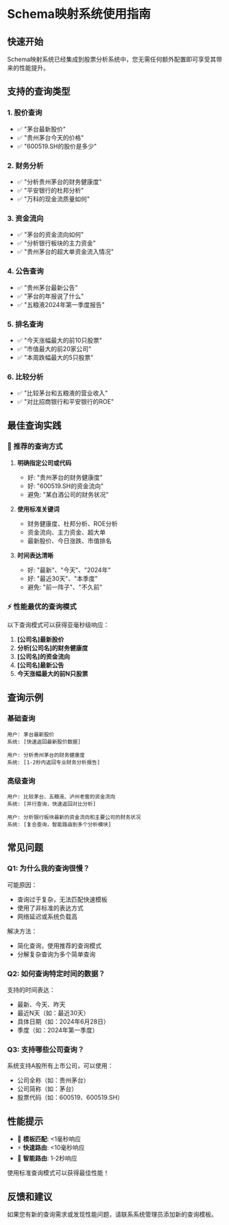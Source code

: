 # Schema映射系统使用指南

## 快速开始

Schema映射系统已经集成到股票分析系统中，您无需任何额外配置即可享受其带来的性能提升。

## 支持的查询类型

### 1. 股价查询
- ✅ "茅台最新股价"
- ✅ "贵州茅台今天的价格"
- ✅ "600519.SH的股价是多少"

### 2. 财务分析
- ✅ "分析贵州茅台的财务健康度"
- ✅ "平安银行的杜邦分析"
- ✅ "万科的现金流质量如何"

### 3. 资金流向
- ✅ "茅台的资金流向如何"
- ✅ "分析银行板块的主力资金"
- ✅ "贵州茅台的超大单资金流入情况"

### 4. 公告查询
- ✅ "贵州茅台最新公告"
- ✅ "茅台的年报说了什么"
- ✅ "五粮液2024年第一季度报告"

### 5. 排名查询
- ✅ "今天涨幅最大的前10只股票"
- ✅ "市值最大的前20家公司"
- ✅ "本周跌幅最大的5只股票"

### 6. 比较分析
- ✅ "比较茅台和五粮液的营业收入"
- ✅ "对比招商银行和平安银行的ROE"

## 最佳查询实践

### 🚀 推荐的查询方式

1. **明确指定公司或代码**
   - 好: "贵州茅台的财务健康度"
   - 好: "600519.SH的资金流向"
   - 避免: "某白酒公司的财务状况"

2. **使用标准关键词**
   - 财务健康度、杜邦分析、ROE分析
   - 资金流向、主力资金、超大单
   - 最新股价、今日涨跌、市值排名

3. **时间表达清晰**
   - 好: "最新"、"今天"、"2024年"
   - 好: "最近30天"、"本季度"
   - 避免: "前一阵子"、"不久前"

### ⚡ 性能最优的查询模式

以下查询模式可以获得亚毫秒级响应：

1. **[公司名]最新股价**
2. **分析[公司名]的财务健康度**
3. **[公司名]的资金流向**
4. **[公司名]最新公告**
5. **今天涨幅最大的前N只股票**

## 查询示例

### 基础查询
```
用户: 茅台最新股价
系统: [快速返回最新股价数据]

用户: 分析贵州茅台的财务健康度
系统: [1-2秒内返回专业财务分析报告]
```

### 高级查询
```
用户: 比较茅台、五粮液、泸州老窖的资金流向
系统: [并行查询，快速返回对比分析]

用户: 分析银行板块最新的资金流向和主要公司的财务状况
系统: [复合查询，智能路由到多个分析模块]
```

## 常见问题

### Q1: 为什么我的查询很慢？
可能原因：
- 查询过于复杂，无法匹配快速模板
- 使用了非标准的表达方式
- 网络延迟或系统负载高

解决方法：
- 简化查询，使用推荐的查询模式
- 分解复杂查询为多个简单查询

### Q2: 如何查询特定时间的数据？
支持的时间表达：
- 最新、今天、昨天
- 最近N天（如：最近30天）
- 具体日期（如：2024年6月28日）
- 季度（如：2024年第一季度）

### Q3: 支持哪些公司查询？
系统支持A股所有上市公司，可以使用：
- 公司全称（如：贵州茅台）
- 公司简称（如：茅台）
- 股票代码（如：600519、600519.SH）

## 性能提示

- 🚀 **模板匹配**: <1毫秒响应
- ⚡ **快速路由**: <10毫秒响应
- 🔧 **智能路由**: 1-2秒响应

使用标准查询模式可以获得最佳性能！

## 反馈和建议

如果您有新的查询需求或发现性能问题，请联系系统管理员添加新的查询模板。